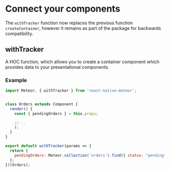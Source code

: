 # Connect your components

The `withTracker` function now replaces the previous function `createContainer`, however it remains as part of the package for backwards compatibility.

## withTracker

A HOC function, which allows you to create a container component which provides data to your presentational components.

### Example

```javascript
import Meteor, { withTracker } from 'react-native-meteor';


class Orders extends Component {
  render() {
    const { pendingOrders } = this.props;

    //...
    );
  }
}

export default withTracker(params => {
  return {
    pendingOrders: Meteor.collection('orders').find({ status: "pending" }),
  };
})(Orders);
```
